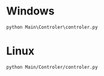 # Windows
```
python Main\Controler\controler.py
```
# Linux
```
python Main/Controler/controler.py
```
